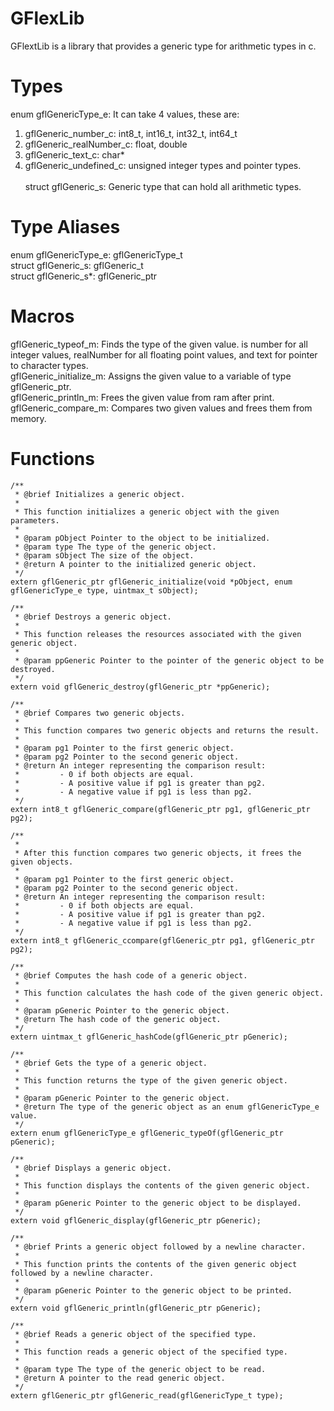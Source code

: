 # GFlexLib
GFlextLib is a library that provides a generic type for arithmetic types in c.

# Types
enum gflGenericType_e: It can take 4 values, these are:<br>
1. gflGeneric_number_c: int8_t, int16_t, int32_t, int64_t<br>
2. gflGeneric_realNumber_c: float, double<br>
3. gflGeneric_text_c: char*<br>
4. gflGeneric_undefined_c: unsigned integer types and pointer types.<br><br>
struct gflGeneric_s: Generic type that can hold all arithmetic types.

# Type Aliases
enum gflGenericType_e: gflGenericType_t<br>
struct gflGeneric_s: gflGeneric_t<br>
struct gflGeneric_s*: gflGeneric_ptr<br>

# Macros
gflGeneric_typeof_m: Finds the type of the given value. is number for all integer values, realNumber for all floating point values, and text for pointer to character types.<br>
gflGeneric_initialize_m: Assigns the given value to a variable of type gflGeneric_ptr.<br>
gflGeneric_println_m: Frees the given value from ram after print.<br>
gflGeneric_compare_m: Compares two given values ​​and frees them from memory.<br>

# Functions
```
/**
 * @brief Initializes a generic object.
 *
 * This function initializes a generic object with the given parameters.
 *
 * @param pObject Pointer to the object to be initialized.
 * @param type The type of the generic object.
 * @param sObject The size of the object.
 * @return A pointer to the initialized generic object.
 */
extern gflGeneric_ptr gflGeneric_initialize(void *pObject, enum gflGenericType_e type, uintmax_t sObject);

/**
 * @brief Destroys a generic object.
 *
 * This function releases the resources associated with the given generic object.
 *
 * @param ppGeneric Pointer to the pointer of the generic object to be destroyed.
 */
extern void gflGeneric_destroy(gflGeneric_ptr *ppGeneric);

/**
 * @brief Compares two generic objects.
 *
 * This function compares two generic objects and returns the result.
 *
 * @param pg1 Pointer to the first generic object.
 * @param pg2 Pointer to the second generic object.
 * @return An integer representing the comparison result:
 *         - 0 if both objects are equal.
 *         - A positive value if pg1 is greater than pg2.
 *         - A negative value if pg1 is less than pg2.
 */
extern int8_t gflGeneric_compare(gflGeneric_ptr pg1, gflGeneric_ptr pg2);

/**
 *
 * After this function compares two generic objects, it frees the given objects.
 *
 * @param pg1 Pointer to the first generic object.
 * @param pg2 Pointer to the second generic object.
 * @return An integer representing the comparison result:
 *         - 0 if both objects are equal.
 *         - A positive value if pg1 is greater than pg2.
 *         - A negative value if pg1 is less than pg2.
 */
extern int8_t gflGeneric_ccompare(gflGeneric_ptr pg1, gflGeneric_ptr pg2);

/**
 * @brief Computes the hash code of a generic object.
 *
 * This function calculates the hash code of the given generic object.
 *
 * @param pGeneric Pointer to the generic object.
 * @return The hash code of the generic object.
 */
extern uintmax_t gflGeneric_hashCode(gflGeneric_ptr pGeneric);

/**
 * @brief Gets the type of a generic object.
 *
 * This function returns the type of the given generic object.
 *
 * @param pGeneric Pointer to the generic object.
 * @return The type of the generic object as an enum gflGenericType_e value.
 */
extern enum gflGenericType_e gflGeneric_typeOf(gflGeneric_ptr pGeneric);

/**
 * @brief Displays a generic object.
 *
 * This function displays the contents of the given generic object.
 *
 * @param pGeneric Pointer to the generic object to be displayed.
 */
extern void gflGeneric_display(gflGeneric_ptr pGeneric);

/**
 * @brief Prints a generic object followed by a newline character.
 *
 * This function prints the contents of the given generic object followed by a newline character.
 *
 * @param pGeneric Pointer to the generic object to be printed.
 */
extern void gflGeneric_println(gflGeneric_ptr pGeneric);

/**
 * @brief Reads a generic object of the specified type.
 *
 * This function reads a generic object of the specified type.
 *
 * @param type The type of the generic object to be read.
 * @return A pointer to the read generic object.
 */
extern gflGeneric_ptr gflGeneric_read(gflGenericType_t type);

```
